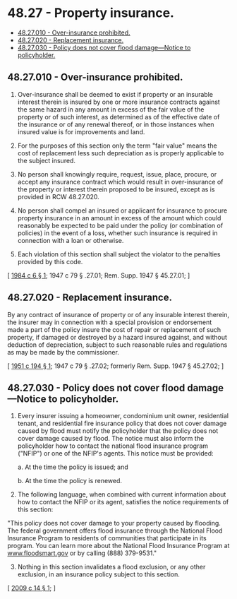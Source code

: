 # 48.27 - Property insurance.
* [48.27.010 - Over-insurance prohibited.](#4827010---over-insurance-prohibited)
* [48.27.020 - Replacement insurance.](#4827020---replacement-insurance)
* [48.27.030 - Policy does not cover flood damage—Notice to policyholder.](#4827030---policy-does-not-cover-flood-damagenotice-to-policyholder)
## 48.27.010 - Over-insurance prohibited.
1. Over-insurance shall be deemed to exist if property or an insurable interest therein is insured by one or more insurance contracts against the same hazard in any amount in excess of the fair value of the property or of such interest, as determined as of the effective date of the insurance or of any renewal thereof, or in those instances when insured value is for improvements and land.

2. For the purposes of this section only the term "fair value" means the cost of replacement less such depreciation as is properly applicable to the subject insured.

3. No person shall knowingly require, request, issue, place, procure, or accept any insurance contract which would result in over-insurance of the property or interest therein proposed to be insured, except as is provided in RCW 48.27.020.

4. No person shall compel an insured or applicant for insurance to procure property insurance in an amount in excess of the amount which could reasonably be expected to be paid under the policy (or combination of policies) in the event of a loss, whether such insurance is required in connection with a loan or otherwise.

5. Each violation of this section shall subject the violator to the penalties provided by this code.

\[ [1984 c 6 § 1](https://leg.wa.gov/CodeReviser/documents/sessionlaw/1984c6.pdf?cite=1984%20c%206%20§%201); 1947 c 79 § .27.01; Rem. Supp. 1947 § 45.27.01; \]

## 48.27.020 - Replacement insurance.
By any contract of insurance of property or of any insurable interest therein, the insurer may in connection with a special provision or endorsement made a part of the policy insure the cost of repair or replacement of such property, if damaged or destroyed by a hazard insured against, and without deduction of depreciation, subject to such reasonable rules and regulations as may be made by the commissioner.

\[ [1951 c 194 § 1](https://leg.wa.gov/CodeReviser/documents/sessionlaw/1951c194.pdf?cite=1951%20c%20194%20§%201); 1947 c 79 § .27.02; formerly Rem. Supp. 1947 § 45.27.02; \]

## 48.27.030 - Policy does not cover flood damage—Notice to policyholder.
1. Every insurer issuing a homeowner, condominium unit owner, residential tenant, and residential fire insurance policy that does not cover damage caused by flood must notify the policyholder that the policy does not cover damage caused by flood. The notice must also inform the policyholder how to contact the national flood insurance program ("NFIP") or one of the NFIP's agents. This notice must be provided:

   a. At the time the policy is issued; and

   b. At the time the policy is renewed.

2. The following language, when combined with current information about how to contact the NFIP or its agent, satisfies the notice requirements of this section:

"This policy does not cover damage to your property caused by flooding. The federal government offers flood insurance through the National Flood Insurance Program to residents of communities that participate in its program. You can learn more about the National Flood Insurance Program at www.floodsmart.gov or by calling (888) 379-9531."

3. Nothing in this section invalidates a flood exclusion, or any other exclusion, in an insurance policy subject to this section.

\[ [2009 c 14 § 1](https://lawfilesext.leg.wa.gov/biennium/2009-10/Pdf/Bills/Session%20Laws/Senate/5417-S.SL.pdf?cite=2009%20c%2014%20§%201); \]

